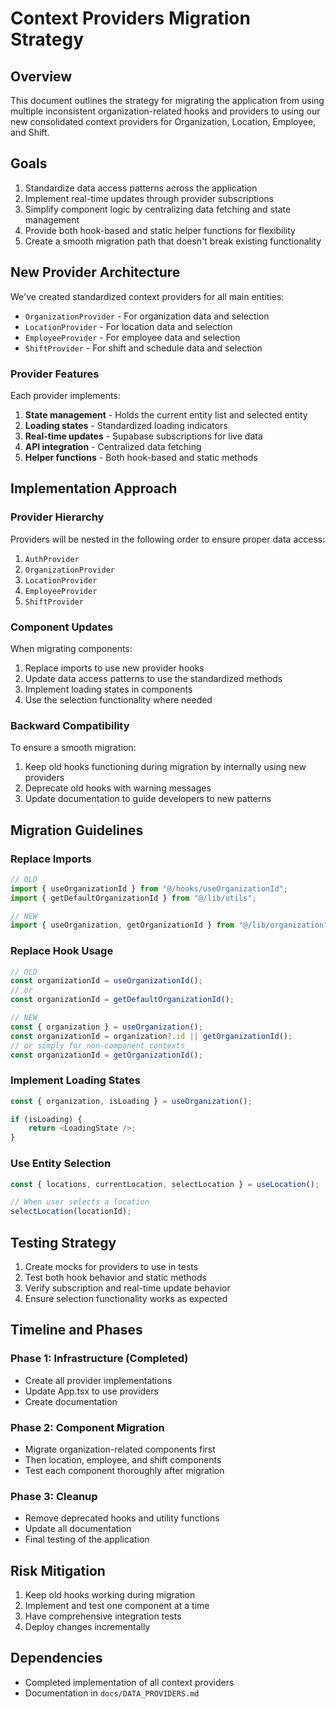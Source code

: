# Context Providers Migration Strategy

## Overview

This document outlines the strategy for migrating the application from using multiple inconsistent organization-related hooks and providers to using our new consolidated context providers for Organization, Location, Employee, and Shift.

## Goals

1. Standardize data access patterns across the application
2. Implement real-time updates through provider subscriptions
3. Simplify component logic by centralizing data fetching and state management
4. Provide both hook-based and static helper functions for flexibility
5. Create a smooth migration path that doesn't break existing functionality

## New Provider Architecture

We've created standardized context providers for all main entities:

- `OrganizationProvider` - For organization data and selection
- `LocationProvider` - For location data and selection
- `EmployeeProvider` - For employee data and selection
- `ShiftProvider` - For shift and schedule data and selection

### Provider Features

Each provider implements:

1. **State management** - Holds the current entity list and selected entity
2. **Loading states** - Standardized loading indicators
3. **Real-time updates** - Supabase subscriptions for live data
4. **API integration** - Centralized data fetching
5. **Helper functions** - Both hook-based and static methods

## Implementation Approach

### Provider Hierarchy

Providers will be nested in the following order to ensure proper data access:

1. `AuthProvider`
2. `OrganizationProvider`
3. `LocationProvider`
4. `EmployeeProvider`
5. `ShiftProvider`

### Component Updates

When migrating components:

1. Replace imports to use new provider hooks
2. Update data access patterns to use the standardized methods
3. Implement loading states in components
4. Use the selection functionality where needed

### Backward Compatibility

To ensure a smooth migration:

1. Keep old hooks functioning during migration by internally using new providers
2. Deprecate old hooks with warning messages
3. Update documentation to guide developers to new patterns

## Migration Guidelines

### Replace Imports

```typescript
// OLD
import { useOrganizationId } from "@/hooks/useOrganizationId";
import { getDefaultOrganizationId } from "@/lib/utils";

// NEW
import { useOrganization, getOrganizationId } from "@/lib/organization";
```

### Replace Hook Usage

```typescript
// OLD
const organizationId = useOrganizationId();
// or
const organizationId = getDefaultOrganizationId();

// NEW
const { organization } = useOrganization();
const organizationId = organization?.id || getOrganizationId();
// or simply for non-component contexts
const organizationId = getOrganizationId();
```

### Implement Loading States

```typescript
const { organization, isLoading } = useOrganization();

if (isLoading) {
	return <LoadingState />;
}
```

### Use Entity Selection

```typescript
const { locations, currentLocation, selectLocation } = useLocation();

// When user selects a location
selectLocation(locationId);
```

## Testing Strategy

1. Create mocks for providers to use in tests
2. Test both hook behavior and static methods
3. Verify subscription and real-time update behavior
4. Ensure selection functionality works as expected

## Timeline and Phases

### Phase 1: Infrastructure (Completed)

- Create all provider implementations
- Update App.tsx to use providers
- Create documentation

### Phase 2: Component Migration

- Migrate organization-related components first
- Then location, employee, and shift components
- Test each component thoroughly after migration

### Phase 3: Cleanup

- Remove deprecated hooks and utility functions
- Update all documentation
- Final testing of the application

## Risk Mitigation

1. Keep old hooks working during migration
2. Implement and test one component at a time
3. Have comprehensive integration tests
4. Deploy changes incrementally

## Dependencies

- Completed implementation of all context providers
- Documentation in `docs/DATA_PROVIDERS.md`
